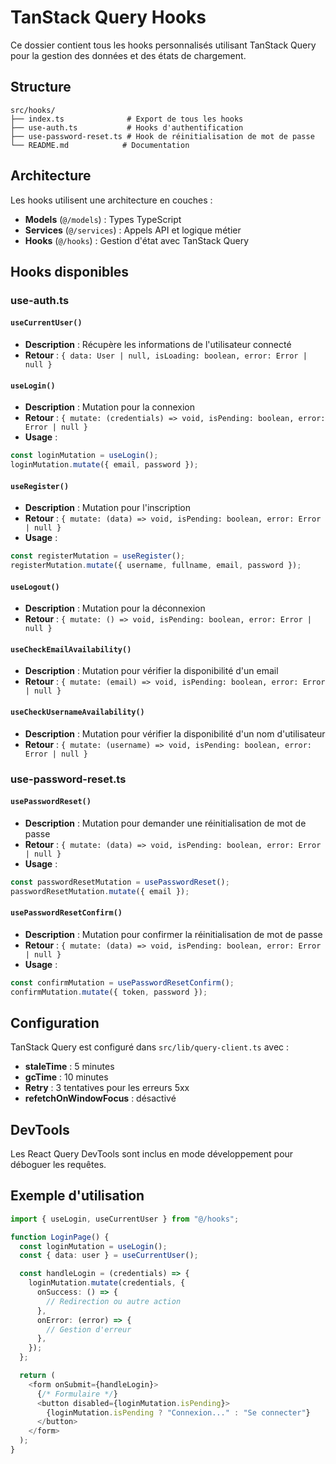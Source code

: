 # TanStack Query Hooks

Ce dossier contient tous les hooks personnalisés utilisant TanStack Query pour la gestion des données et des états de chargement.

## Structure

```
src/hooks/
├── index.ts              # Export de tous les hooks
├── use-auth.ts           # Hooks d'authentification
├── use-password-reset.ts # Hook de réinitialisation de mot de passe
└── README.md            # Documentation
```

## Architecture

Les hooks utilisent une architecture en couches :

- **Models** (`@/models`) : Types TypeScript
- **Services** (`@/services`) : Appels API et logique métier
- **Hooks** (`@/hooks`) : Gestion d'état avec TanStack Query

## Hooks disponibles

### use-auth.ts

#### `useCurrentUser()`

- **Description** : Récupère les informations de l'utilisateur connecté
- **Retour** : `{ data: User | null, isLoading: boolean, error: Error | null }`

#### `useLogin()`

- **Description** : Mutation pour la connexion
- **Retour** : `{ mutate: (credentials) => void, isPending: boolean, error: Error | null }`
- **Usage** :

```typescript
const loginMutation = useLogin();
loginMutation.mutate({ email, password });
```

#### `useRegister()`

- **Description** : Mutation pour l'inscription
- **Retour** : `{ mutate: (data) => void, isPending: boolean, error: Error | null }`
- **Usage** :

```typescript
const registerMutation = useRegister();
registerMutation.mutate({ username, fullname, email, password });
```

#### `useLogout()`

- **Description** : Mutation pour la déconnexion
- **Retour** : `{ mutate: () => void, isPending: boolean, error: Error | null }`

#### `useCheckEmailAvailability()`

- **Description** : Mutation pour vérifier la disponibilité d'un email
- **Retour** : `{ mutate: (email) => void, isPending: boolean, error: Error | null }`

#### `useCheckUsernameAvailability()`

- **Description** : Mutation pour vérifier la disponibilité d'un nom d'utilisateur
- **Retour** : `{ mutate: (username) => void, isPending: boolean, error: Error | null }`

### use-password-reset.ts

#### `usePasswordReset()`

- **Description** : Mutation pour demander une réinitialisation de mot de passe
- **Retour** : `{ mutate: (data) => void, isPending: boolean, error: Error | null }`
- **Usage** :

```typescript
const passwordResetMutation = usePasswordReset();
passwordResetMutation.mutate({ email });
```

#### `usePasswordResetConfirm()`

- **Description** : Mutation pour confirmer la réinitialisation de mot de passe
- **Retour** : `{ mutate: (data) => void, isPending: boolean, error: Error | null }`
- **Usage** :

```typescript
const confirmMutation = usePasswordResetConfirm();
confirmMutation.mutate({ token, password });
```

## Configuration

TanStack Query est configuré dans `src/lib/query-client.ts` avec :

- **staleTime** : 5 minutes
- **gcTime** : 10 minutes
- **Retry** : 3 tentatives pour les erreurs 5xx
- **refetchOnWindowFocus** : désactivé

## DevTools

Les React Query DevTools sont inclus en mode développement pour déboguer les requêtes.

## Exemple d'utilisation

```typescript
import { useLogin, useCurrentUser } from "@/hooks";

function LoginPage() {
  const loginMutation = useLogin();
  const { data: user } = useCurrentUser();

  const handleLogin = (credentials) => {
    loginMutation.mutate(credentials, {
      onSuccess: () => {
        // Redirection ou autre action
      },
      onError: (error) => {
        // Gestion d'erreur
      },
    });
  };

  return (
    <form onSubmit={handleLogin}>
      {/* Formulaire */}
      <button disabled={loginMutation.isPending}>
        {loginMutation.isPending ? "Connexion..." : "Se connecter"}
      </button>
    </form>
  );
}
```
